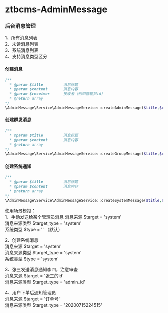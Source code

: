 # ztbcms-AdminMessage

### 后台消息管理
1、所有消息列表   
2、未读消息列表  
3、系统消息列表  
4、支持消息类型区分

#### 创建消息
```php
/**
  * @param $title         消息标题
  * @param $content       消息内容
  * @param $receiver      接收者（例如管理员id）
  * @return array
*/
\AdminMessage\Service\AdminMessageService::createAdminMessage($title,$content,$receiver);
```

#### 创建群发消息
```php
/**
  * @param $title         消息标题
  * @param $content       消息内容
  * @return array
*/
\AdminMessage\Service\AdminMessageService::createGroupMessage($title,$content);
```

#### 创建系统通知
```php
/**
  * @param $title         消息标题
  * @param $content       消息内容
  * @return array
*/
\AdminMessage\Service\AdminMessageService::createSystemMessage($title,$content);
```

使用场景模拟：  
1、手动发送给某个管理员消息
消息来源     $target = 'system'  
消息来源类型  $target_type = 'system'  
系统类型     $type  = '' （默认）

2、创建系统消息   
消息来源     $target = 'system'  
消息来源类型  $target_type = 'system'  
系统类型     $type  = 'system'

3、张三发送消息通知李四，注意审查  
消息来源     $target = '张三的id'  
消息来源类型  $target_type = 'admin_id'

4、用户下单后通知管理员  
消息来源    $target = '订单号'  
消息来源类型 $target_type = '20200715224515'
